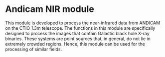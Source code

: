 # Andicam NIR module

This module is developed to process the near-infrared data from ANDICAM on the CTIO 1.3m telescope. The functions in this module are specifically designed to process the images that contain Galactic black hole X-ray binaries. These systems are point sources that, in general, do not lie in extremely crowded regions. Hence, this module can be used for the processing of similar fields.
